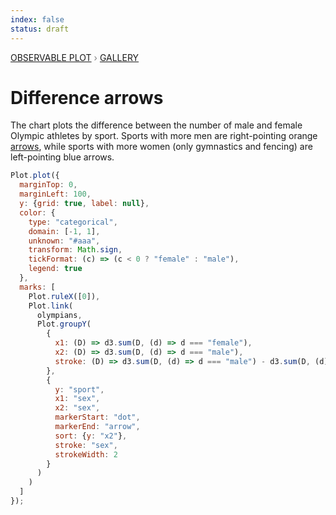 ```yaml
---
index: false
status: draft
---
```


<div style="color: grey; font: 13px/25.5px var(--sans-serif); text-transform: uppercase;"><h1 style="display: none;">Plot: Difference arrows</h1><a href="/plot">Observable Plot</a> › <a href="/@observablehq/plot-gallery">Gallery</a></div>

# Difference arrows

The chart plots the difference between the number of male and female Olympic athletes by sport. Sports with more men are right-pointing orange [arrows](https://observablehq.com/plot/marks/arrow), while sports with more women (only gymnastics and fencing) are left-pointing blue arrows.

```js echo
Plot.plot({
  marginTop: 0,
  marginLeft: 100,
  y: {grid: true, label: null},
  color: {
    type: "categorical",
    domain: [-1, 1],
    unknown: "#aaa",
    transform: Math.sign,
    tickFormat: (c) => (c < 0 ? "female" : "male"),
    legend: true
  },
  marks: [
    Plot.ruleX([0]),
    Plot.link(
      olympians,
      Plot.groupY(
        {
          x1: (D) => d3.sum(D, (d) => d === "female"),
          x2: (D) => d3.sum(D, (d) => d === "male"),
          stroke: (D) => d3.sum(D, (d) => d === "male") - d3.sum(D, (d) => d === "female")
        },
        {
          y: "sport",
          x1: "sex",
          x2: "sex",
          markerStart: "dot",
          markerEnd: "arrow",
          sort: {y: "x2"},
          stroke: "sex",
          strokeWidth: 2
        }
      )
    )
  ]
});
```
